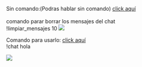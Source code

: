 Sin comando:(Podras hablar sin comando) <a href="https://github.com/jose89fcb/CHATGPT-python-discord/blob/main/ChatGPT%20sin%20comando%20python.py">click aquí</a>
  <br>
<br>
comando parar borrar los mensajes del chat
<br>
!limpiar_mensajes 10
<img src="https://i.imgur.com/pkwtDrc.png">


Comando para usarlo: <a href="https://github.com/jose89fcb/CHATGPT-python-discord/blob/main/ChatGPT.py">click aquí</a>
<br>
!chat hola

<img src="https://i.imgur.com/y1pztWk.png">
